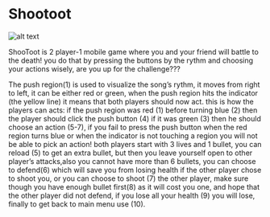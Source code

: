 # Shootoot

![alt text](http://url/to/img.png)

ShooToot is 2 player-1 mobile game where you and your friend will battle to the death! you do that by pressing the buttons by the rythm and choosing your actions wisely, are you up for the challenge???

The push region(1) is used to visualize the song’s rythm, it moves from right to left, it can be either red or green, when the push region hits the indicator (the yellow line) it means that both players should now act.
this is how the players can acts: if the push region was red (1) before turning 
blue (2) then the player should click the push button (4) if it was green (3) then he should choose an action (5-7), if you fail to press the push button when the red region turns blue or when the 
indicator is not touching a region you will not be able to pick an action!
both players start with 3 lives and 1 bullet, you can reload (5) to get an extra bullet,  but then you leave yourself open to other player’s attacks,also  you cannot have more than 6 bullets, you can choose to defend(6) which will save you from losing health if the other player chose to shoot you, or you can choose to shoot (7) the other player, make sure though you have enough bullet first(8) as it will cost you one, and hope that the other player did not defend, if you lose all your health (9) you will lose, finally to get back to main menu use (10).
